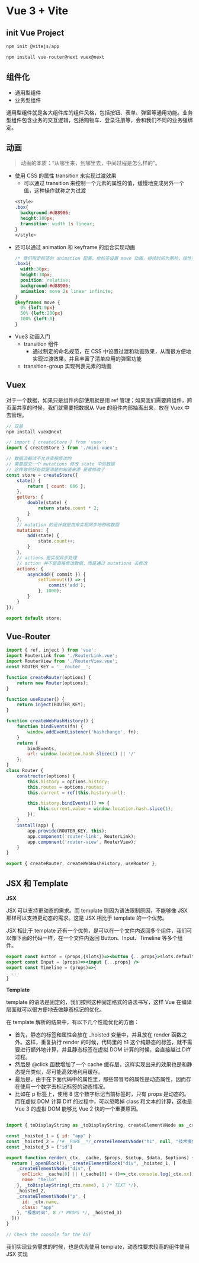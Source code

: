 # Vue 3 + Vite

## init Vue Project

```js
npm init @vitejs/app

npm install vue-router@next vuex@next
```

## 组件化

- 通用型组件
- 业务型组件

通用型组件就是各大组件库的组件风格，包括按钮、表单、弹窗等通用功能。业务型组件包含业务的交互逻辑，包括购物车、登录注册等，会和我们不同的业务强绑定。

## 动画

> 动画的本质：“从哪里来，到哪里去，中间过程是怎么样的”。

- 使用 CSS 的属性 transition 来实现过渡效果
  - 可以通过 transition 来控制一个元素的属性的值，缓慢地变成另外一个值，这种操作就称之为过渡
  ```css
  <style>
  .box{
    background:#d88986;
    height:100px;
    transition: width 1s linear;
  }
  </style>
  ```
- 还可以通过 animation 和 keyframe 的组合实现动画
  ```css
  /* 我们指定标签的 animation 配置，给标签设置 move 动画，持续时间为两秒，线性变化并且无限循环。然后使用 @keyframes 定制 move 动画，内部定义了动画 0%、50% 和 100% 的位置，最终实现了一个方块循环移动的效果 */
  .box1{
    width:30px;
    height:30px;
    position: relative;
    background:#d88986;
    animation: move 2s linear infinite;
  }
  @keyframes move {
    0% {left:0px}
    50% {left:200px}
    100% {left:0}
  }
  ```
- Vue3 动画入门
  - transition 组件
    - 通过制定的命名规范，在 CSS 中设置过渡和动画效果，从而很方便地实现过渡效果，并且丰富了清单应用的弹窗功能
  - transition-group 实现列表元素的动画

## Vuex

对于一个数据，如果只是组件内部使用就是用 ref 管理；如果我们需要跨组件，跨页面共享的时候，我们就需要把数据从 Vue 的组件内部抽离出来，放在 Vuex 中去管理。

```js
// 安装
npm install vuex@next
```

```js
// import { createStore } from 'vuex';
import { createStore } from './mini-vuex';

// 数据流都试不允许直接修改的
// 需要提交一个 mutations 修改 state 中的数据
// 这样做的好处就是清楚的知道来源 是谁修改了
const store = createStore({
    state() {
        return { count: 666 };
    },
    getters: {
        double(state) {
            return state.count * 2;
        }
    },
    // mutation 的设计就是用来实现同步地修改数据
    mutations: {
        add(state) {
            state.count++;
        }
    },
    // actions 是实现异步处理
    // action 并不是直接修改数据，而是通过 mutations 去修改
    actions: {
        asyncAdd({ commit }) {
            setTimeout(() => {
                commit('add');
            }, 1000);
        }
    }
});

export default store;
```

##  Vue-Router

```js
import { ref, inject } from 'vue';
import RouterLink from './RouterLink.vue';
import RouterView from './RouterView.vue';
const ROUTER_KEY = '__router__';

function createRouter(options) {
    return new Router(options);
}

function useRouter() {
    return inject(ROUTER_KEY);
}

function createWebHashHistory() {
    function bindEvents(fn) {
        window.addEventListener('hashchange', fn);
    }
    return {
        bindEvents,
        url: window.location.hash.slice(1) || '/'
    };
}
class Router {
    constructor(options) {
        this.history = options.history;
        this.routes = options.routes;
        this.current = ref(this.history.url);

        this.history.bindEvents(() => {
            this.current.value = window.location.hash.slice(1);
        });
    }
    install(app) {
        app.provide(ROUTER_KEY, this);
        app.component('router-link', RouterLink);
        app.component('router-view', RouterView);
    }
}

export { createRouter, createWebHashHistory, useRouter };
```

## JSX 和 Template

**JSX**

JSX 可以支持更动态的需求。而 template 则因为语法限制原因，不能够像 JSX 那样可以支持更动态的需求。这是 JSX 相比于 template 的一个优势。

JSX 相比于 template 还有一个优势，是可以在一个文件内返回多个组件，我们可以像下面的代码一样，在一个文件内返回 Button、Input、Timeline 等多个组件。

```jsx
export const Button = (props,{slots})=><button {...props}>slots.default()</button>
export const Input = (props)=><input {...props} />
export const Timeline = (props)=>{
  ...
}
```

**Template**

template 的语法是固定的，我们按照这种固定格式的语法书写，这样 Vue 在编译层面就可以很方便地去做静态标记的优化。

在 template 解析的结果中，有以下几个性能优化的方面：

- 首先，静态的标签和属性会放在 _hoisted 变量中，并且放在 render 函数之外。这样，重复执行 render 的时候，代码里的 h1 这个纯静态的标签，就不需要进行额外地计算，并且静态标签在虚拟 DOM 计算的时候，会直接越过 Diff 过程。
- 然后是 @click 函数增加了一个 cache 缓存层，这样实现出来的效果也是和静态提升类似，尽可能高效地利用缓存。
- 最后是，由于在下面代码中的属性里，那些带冒号的属性是动态属性，因而存在使用一个数字去标记标签的动态情况。
- 比如在 p 标签上，使用 8 这个数字标记当前标签时，只有 props 是动态的。而在虚拟 DOM 计算 Diff 的过程中，可以忽略掉 class 和文本的计算，这也是 Vue 3 的虚拟 DOM 能够比 Vue 2 快的一个重要原因。

```js

import { toDisplayString as _toDisplayString, createElementVNode as _createElementVNode, openBlock as _openBlock, createElementBlock as _createElementBlock } from "vue"

const _hoisted_1 = { id: "app" }
const _hoisted_2 = /*#__PURE__*/_createElementVNode("h1", null, "技术摸鱼", -1 /* HOISTED */)
const _hoisted_3 = ["id"]

export function render(_ctx, _cache, $props, $setup, $data, $options) {
  return (_openBlock(), _createElementBlock("div", _hoisted_1, [
    _createElementVNode("div", {
      onClick: _cache[0] || (_cache[0] = ()=>_ctx.console.log(_ctx.xx)),
      name: "hello"
    }, _toDisplayString(_ctx.name), 1 /* TEXT */),
    _hoisted_2,
    _createElementVNode("p", {
      id: _ctx.name,
      class: "app"
    }, "极客时间", 8 /* PROPS */, _hoisted_3)
  ]))
}

// Check the console for the AST
```

我们实现业务需求的时候，也是优先使用 template，动态性要求较高的组件使用 JSX 实现